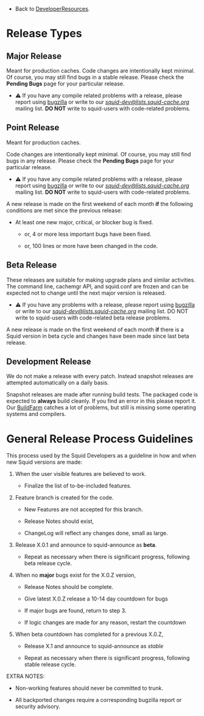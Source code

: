   - Back to
    [DeveloperResources](/DeveloperResources).

# Release Types

## Major Release

Meant for production caches. Code changes are intentionally kept
minimal. Of course, you may still find bugs in a stable release. Please
check the **Pending Bugs** page for your particular release.

  - :warning:
    If you have any compile related problems with a release, please
    report using [bugzilla](http://bugs.squid-cache.org/) or write to
    our *<squid-dev@lists.squid-cache.org>* mailing list. **DO NOT**
    write to squid-users with code-related problems.

## Point Release

Meant for production caches.

Code changes are intentionally kept minimal. Of course, you may still
find bugs in any release. Please check the **Pending Bugs** page for
your particular release.

  - :warning:
    If you have any compile related problems with a release, please
    report using [bugzilla](http://bugs.squid-cache.org/) or write to
    our *<squid-dev@lists.squid-cache.org>* mailing list. **DO NOT**
    write to squid-users with code-related problems.

A new release is made on the first weekend of each month **if** the
following conditions are met since the previous release:

  - At least one new major, critical, or blocker bug is fixed.
    
      - or, 4 or more less important bugs have been fixed.
    
      - or, 100 lines or more have been changed in the code.

## Beta Release

These releases are suitable for making upgrade plans and similar
activities. The command line, cachemgr API, and squid.conf are frozen
and can be expected not to change until the next major version is
released.

  - :warning:
    If you have any problems with a release, please report using
    [bugzilla](http://bugs.squid-cache.org/) or write to our
    *<squid-dev@lists.squid-cache.org>* mailing list. DO NOT write to
    squid-users with code-related beta release problems.

A new release is made on the first weekend of each month **if** there is
a Squid version in beta cycle and changes have been made since last beta
release.

## Development Release

We do not make a release with every patch. Instead snapshot releases are
attempted automatically on a daily basis.

Snapshot releases are made after running build tests. The packaged code
is expected to **always** build cleanly. If you find an error in this
please report it. Our
[BuildFarm](/BuildFarm)
catches a lot of problems, but still is missing some operating systems
and compilers.

# General Release Process Guidelines

This process used by the Squid Developers as a guideline in how and when
new Squid versions are made:

1.  When the user visible features are believed to work.
    
      - Finalize the list of to-be-included features.

2.  Feature branch is created for the code.
    
      - New Features are not accepted for this branch.
    
      - Release Notes should exist,
    
      - ChangeLog will reflect any changes done, small as large.

3.  Release X.0.1 and announce to squid-announce as **beta**.
    
      - Repeat as necessary when there is significant progress,
        following beta release cycle.

4.  When no **major** bugs exist for the X.0.Z version,
    
      - Release Notes should be complete.
    
      - Give latest X.0.Z release a 10-14 day countdown for bugs
    
      - If major bugs are found, return to step 3.
    
      - If logic changes are made for any reason, restart the countdown

5.  When beta countdown has completed for a previous X.0.Z,
    
      - Release X.1 and announce to squid-announce as *stable*
    
      - Repeat as necessary when there is significant progress,
        following stable release cycle.

EXTRA NOTES:

  - Non-working features should never be committed to trunk.

  - All backported changes require a corresponding bugzilla report or
    security advisory.
